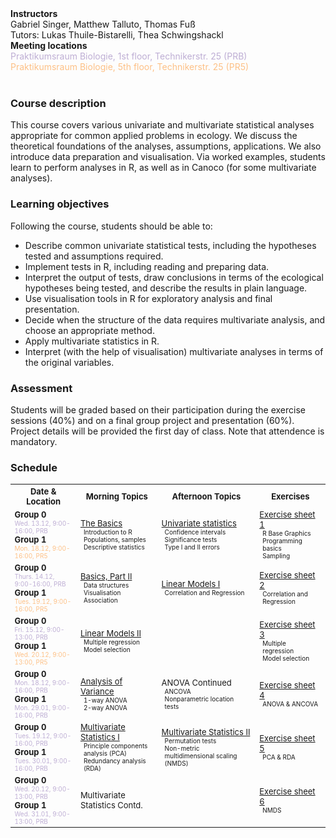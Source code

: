 <style>
	td p {margin: 0px;}
	.sm {margin: 0px 5px; font-size: x-small}
	.nmhead {margin: 0px; font-weight: bold}
	.prb {color: #beaed4; margin: 0px}
	.pr5 {color: #fdc086; margin: 0px}
	table {font-size: small;}
</style>

<p class="nmhead">Instructors</p>
Gabriel Singer, Matthew Talluto, Thomas Fuß <br/>
Tutors: Lukas Thuile-Bistarelli, Thea Schwingshackl

<p class="nmhead">Meeting locations</p>
<p class="prb">Praktikumsraum Biologie, 1st floor, Technikerstr. 25 (PRB)</p>
<p class="pr5">Praktikumsraum Biologie, 5th floor, Technikerstr. 25 (PR5)</p><br/>

### Course description

This course covers various univariate and multivariate statistical analyses appropriate for common applied problems in ecology. We discuss the theoretical foundations of the analyses, assumptions, applications. We also introduce data preparation and visualisation. Via worked examples, students learn to perform analyses in R, as well as in Canoco (for some multivariate analyses). 

### Learning objectives
Following the course, students should be able to:

* Describe common univariate statistical tests, including the hypotheses tested and assumptions required.
* Implement tests in R, including reading and preparing data.
* Interpret the output of tests, draw conclusions in terms of the ecological hypotheses being tested, and describe the results in plain language.
* Use visualisation tools in R for exploratory analysis and final presentation.
* Decide when the structure of the data requires multivariate analysis, and choose an appropriate method.
* Apply multivariate statistics in R.
* Interpret (with the help of visualisation) multivariate analyses in terms of the original variables.

### Assessment
Students will be graded based on their participation during the exercise sessions (40%) and on a final group project and presentation (60%). Project details will be provided the first day of class. Note that attendence is mandatory.

### Schedule

<table>
	<tr>
		<th> Date & Location </th> <th> Morning Topics </th> <th> Afternoon Topics </th> <th> Exercises </th>
	</tr>
	<tr>
		<td>
			<p><strong>Group 0</strong></p>
			<p class="sm prb">Wed. 13.12, 9:00-16:00, PRB</p>
			<p><strong>Group 1</strong></p>
			<p class="sm pr5">Mon. 18.12, 9:00-16:00, PR5</p>
		</td>
		<td>
			<p><a href="unit_1/lec1a_basics.html">The Basics</a></p>
			<p class="sm">Introduction to R</p>
			<p class="sm">Populations, samples</p>
			<p class="sm">Descriptive statistics</p>
		</td>
		<td>
			<p><a href="unit_1/1b_univariate.html">Univariate statistics</a></p>
			<p class="sm">Confidence intervals</p>
			<p class="sm">Significance tests</p>
			<p class="sm">Type I and II errors</p>
		</td>
		<td>
			<p><a href="unit_1/worksheet_1.html">Exercise sheet 1</a></p>
			<p class="sm">R Base Graphics</p>
			<p class="sm">Programming basics</p>
			<p class="sm">Sampling</p>
		</td>
	</tr>
	<tr>
		<td>
			<p><strong>Group 0</strong></p>
			<p class="sm prb">Thurs. 14.12, 9:00-16:00, PRB</p>
			<p><strong>Group 1</strong></p>
			<p class="sm pr5">Tues. 19.12, 9:00-16:00, PR5</p>
		</td>
		<td>
			<p><a href="">Basics, Part II</a></p>
			<p class="sm">Data structures</p>
			<p class="sm">Visualisation</p>
			<p class="sm">Association</p>
		</td>
		<td>
			<p><a href="">Linear Models I</a></p>
			<p class="sm">Correlation and Regression</p>
		</td>
		<td>
			<p><a href="">Exercise sheet 2</a></p>
			<p class="sm">Correlation and Regression</p>
		</td>
	</tr>
	<tr>
		<td>
			<p><strong>Group 0</strong></p>
			<p class="sm prb">Fri. 15.12, 9:00-13:00, PRB</p>
			<p><strong>Group 1</strong></p>
			<p class="sm pr5">Wed. 20.12, 9:00-13:00, PR5</p>
		</td>
		<td>
			<p><a href="">Linear Models II</a></p>
			<p class="sm">Multiple regression</p>
			<p class="sm">Model selection</p>
		</td>
		<td></td>
		<td>
			<p><a href="">Exercise sheet 3</a></p>
			<p class="sm">Multiple regression</p>
			<p class="sm">Model selection</p>
		</td>
	</tr>
	<tr>
		<td>
			<p><strong>Group 0</strong></p>
			<p class="sm prb">Mon. 18.12, 9:00-16:00, PRB</p>
			<p><strong>Group 1</strong></p>
			<p class="sm prb">Mon. 29.01, 9:00-16:00, PRB</p>
		</td>
		<td>
			<p><a href="">Analysis of Variance</a></p>
			<p class="sm">1-way ANOVA</p>
			<p class="sm">2-way ANOVA</p>
		</td>
		<td>
			<p>ANOVA Continued</p>
			<p class="sm">ANCOVA</p>
			<p class="sm">Nonparametric location tests</p>
		</td>
		<td>
			<p><a href="">Exercise sheet 4</a></p>
			<p class="sm">ANOVA &amp; ANCOVA</p>
		</td>
	</tr>
	<tr>
		<td>
			<p><strong>Group 0</strong></p>
			<p class="sm prb">Tues. 19.12, 9:00-16:00, PRB</p>
			<p><strong>Group 1</strong></p>
			<p class="sm prb">Tues. 30.01, 9:00-16:00, PRB</p>
		</td>
		<td>
			<p><a href="">Multivariate Statistics I</a></p>
			<p class="sm">Principle components analysis (PCA)</p>
			<p class="sm">Redundancy analysis (RDA)</p>
		</td>
		<td>
			<p><a href="">Multivariate Statistics II</a></p>
			<p class="sm">Permutation tests</p>
			<p class="sm">Non-metric multidimensional scaling (NMDS)</p>
		</td>
		<td>
			<p><a href="">Exercise sheet 5</a></p>
			<p class="sm">PCA &amp; RDA</p>
		</td>
	</tr>
	<tr>
		<td>
			<p><strong>Group 0</strong></p>
			<p class="sm prb">Wed. 20.12, 9:00-13:00, PRB</p>
			<p><strong>Group 1</strong></p>
			<p class="sm prb">Wed. 31.01, 9:00-13:00, PRB</p>
		</td>
		<td>
			<p>Multivariate Statistics Contd.</p>
		</td>
		<td></td>
		<td>
			<p><a href="">Exercise sheet 6</a></p>
			<p class="sm">NMDS</p>
		</td>
	</tr>
</table>





